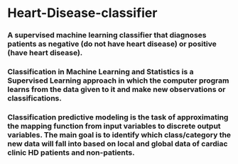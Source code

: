 # Heart-Disease-classifier

### A supervised machine learning classifier that diagnoses patients as negative (do not have heart disease) or positive (have heart disease). 
### Classification in Machine Learning and Statistics is a Supervised Learning approach in which the computer program learns from the data given to it and make new observations or classifications. 
### Classification predictive modeling is the task of approximating the mapping function from input variables to discrete output variables. The main goal is to identify which class/category the new data will fall into based on local and global data of cardiac clinic HD patients and non-patients. 
